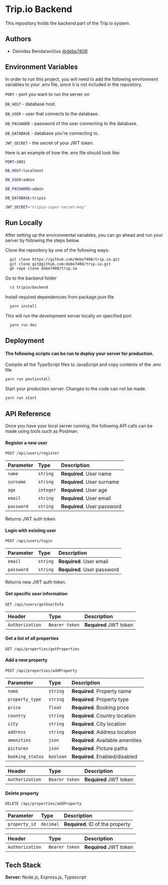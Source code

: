 
# Trip.io Backend

This repository holds the backend part of the Trip.io system.


## Authors

- Deividas Bendaravičius [@debe7408](https://www.github.com/debe7408)


## Environment Variables

In order to run this project, you will need to add the following environment variables to your .env file, since it is not included in the repository.

`PORT` - port you want to run the server on

`DB_HOST` - database host.

`DB_USER` - user that connects to the database.

`DB_PASSWORD` - password of the user connecting to the database.

`DB_DATABASE` - database you're connecting to.

`JWT_SECRET` - the secret of your JWT token.

Here is an example of how the .env file should look like:

```bash
PORT=3001

DB_HOST=localhost

DB_USER=admin

DB_PASSWORD=admin

DB_DATABASE=tripio

JWT_SECRET="tripio-super-secret-key"
```




## Run Locally

After setting up the environmental variables, you can go ahead and run your server by following the steps below.

Clone the repository by one of the following ways:

```bash
  git clone https://github.com/debe7408/trip.io.git
  git clone git@github.com:debe7408/trip.io.git
  gh repo clone debe7408/trip.io
```

Go to the backend folder 

```bash
  cd tripio/backend
```

Install required dependencies from package.json file

```bash
  yarn install
```

 This will run the development server locally on specified port
```bash
  yarn run dev
```





## Deployment

#### The following scripts can be run to deploy your server for production. 


Compile all the TypeScript files to JavaScript and copy contents of the .env file
```bash
yarn run postinstall
```
Start your production server. Changes to the code can not be made.
```bash
yarn run start
```




## API Reference
Once you have your local server running, the following API calls can be made using tools such as Postman.

#### Register a new user

```http
POST /api/users/register
```

| Parameter | Type     | Description                    |
| :-------- | :------- | :-------------------------     |
| `name` | `string` | **Required**. User name           |
| `surname` | `string` | **Required**. User surname     |
| `age` | `integer` | **Required**. User age            |
| `email` | `string` | **Required**. User email         |
| `password` | `string` | **Required**. User password   |

Returns JWT auth token.


#### Login with existing user

```http
POST /api/users/login
```

| Parameter | Type     | Description                    |
| :-------- | :------- | :-------------------------     |
| `email` | `string` | **Required**. User email         |
| `password` | `string` | **Required**. User password   |

Returns new JWT auth token.


#### Get specific user information

```http
GET /api/users/getUserInfo
```


| Header | Type     | Description                    |
| :-------- | :------- | :-------------------------     |
| `Authorization ` | `Bearer token` | **Required** JWT token         |


#### Get a list of all properties

```http
GET /api/properties/getProperties
```

#### Add a new property

```http
POST /api/properties/addProperty
```

| Parameter | Type     | Description                    |
| :-------- | :------- | :-------------------------     |
| `name` | `string` | **Required**. Property name          |
| `property_type` | `string` | **Required**. Property type     |
| `price` | `float` | **Required**. Booking price         |
| `country` | `string` | **Required**. Country location   |
| `city` | `string` | **Required**. City location         |
| `address` | `string` | **Required**. Address location   |
| `amenities` | `json` | **Required**. Available amenities   |
| `pictures` | `json` | **Required**. Picture paths   |
| `booking_status` | `boolean` | **Required**. Enabled/disabled   |

| Header | Type     | Description                    |
| :-------- | :------- | :-------------------------     |
| `Authorization ` | `Bearer token` | **Required** JWT token         |

#### Delete property

```http
DELETE /api/properties/addProperty
```
| Parameter | Type     | Description                    |
| :-------- | :------- | :-------------------------     |
| `property_id` | `decimal` | **Required**. ID of the property         |

| Header | Type     | Description                    |
| :-------- | :------- | :-------------------------     |
| `Authorization ` | `Bearer token` | **Required** JWT token         |




## Tech Stack

**Server:** Node.js, Express.js, Typescript

